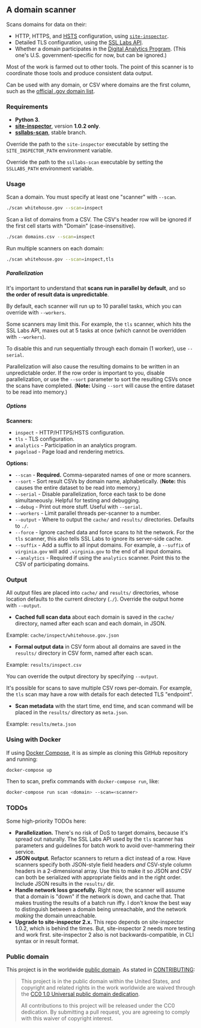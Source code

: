 ## A domain scanner

Scans domains for data on their:

* HTTP, HTTPS, and [HSTS](https://https.cio.gov/hsts/) configuration, using [`site-inspector`](https://github.com/benbalter/site-inspector-ruby).
* Detailed TLS configuration, using the [SSL Labs API](https://github.com/ssllabs/ssllabs-scan).
* Whether a domain participates in the [Digital Analytics Program](https://analytics.usa.gov). (This one's U.S. government-specific for now, but can be ignored.)

Most of the work is farmed out to other tools. The point of this scanner is to coordinate those tools and produce consistent data output.

Can be used with any domain, or CSV where domains are the first column, such as the [official .gov domain list](https://github.com/GSA/data/tree/gh-pages/dotgov-domains).

### Requirements

* **Python 3**.
* **[site-inspector](https://github.com/benbalter/site-inspector)**, version **1.0.2 only**.
* **[ssllabs-scan](https://github.com/ssllabs/ssllabs-scan)**, stable branch.

Override the path to the `site-inspector` executable by setting the `SITE_INSPECTOR_PATH` environment variable.

Override the path to the `ssllabs-scan` executable by setting the `SSLLABS_PATH` environment variable.

### Usage

Scan a domain. You must specify at least one "scanner" with `--scan`.

```bash
./scan whitehouse.gov --scan=inspect
```

Scan a list of domains from a CSV. The CSV's header row will be ignored if the first cell starts with "Domain" (case-insensitive).

```bash
./scan domains.csv --scan=inspect
```

Run multiple scanners on each domain:

```bash
./scan whitehouse.gov --scan=inspect,tls
```

##### Parallelization

It's important to understand that **scans run in parallel by default**, and so **the order of result data is unpredictable**.

By default, each scanner will run up to 10 parallel tasks, which you can override with `--workers`.

Some scanners may limit this. For example, the `tls` scanner, which hits the SSL Labs API, maxes out at 5 tasks at once (which cannot be overridden with `--workers`).

To disable this and run sequentially through each domain (1 worker), use `--serial`.

Parallelization will also cause the resulting domains to be written in an unpredictable order. If the row order is important to you, disable parallelization, or use the `--sort` parameter to sort the resulting CSVs once the scans have completed. (**Note:** Using `--sort` will cause the entire dataset to be read into memory.)

##### Options

**Scanners:**

* `inspect` - HTTP/HTTPS/HSTS configuration.
* `tls` - TLS configuration.
* `analytics` - Participation in an analytics program.
* `pageload` - Page load and rendering metrics.

**Options:**

* `--scan` - **Required.** Comma-separated names of one or more scanners.
* `--sort` - Sort result CSVs by domain name, alphabetically. (**Note:** this causes the entire dataset to be read into memory.)
* `--serial` - Disable parallelization, force each task to be done simultaneously. Helpful for testing and debugging.
* `--debug` - Print out more stuff. Useful with `--serial`.
* `--workers` - Limit parallel threads per-scanner to a number.
* `--output` - Where to output the `cache/` and `results/` directories. Defaults to `./`.
* `--force` - Ignore cached data and force scans to hit the network. For the `tls` scanner, this also tells SSL Labs to ignore its server-side cache.
* `--suffix` - Add a suffix to all input domains. For example, a `--suffix` of `virginia.gov` will add `.virginia.gov` to the end of all input domains.
* `--analytics` - Required if using the `analytics` scanner. Point this to the CSV of participating domains.

### Output

All output files are placed into `cache/` and `results/` directories, whose location defaults to the current directory (`./`). Override the output home with `--output`.

* **Cached full scan data** about each domain is saved in the `cache/` directory, named after each scan and each domain, in JSON.

Example: `cache/inspect/whitehouse.gov.json`

* **Formal output data** in CSV form about all domains are saved in the `results/` directory in CSV form, named after each scan.

Example: `results/inspect.csv`

You can override the output directory by specifying `--output`.

It's possible for scans to save multiple CSV rows per-domain. For example, the `tls` scan may have a row with details for each detected TLS "endpoint".

* **Scan metadata** with the start time, end time, and scan command will be placed in the `results/` directory as `meta.json`.

Example: `results/meta.json`

### Using with Docker

If using [Docker Compose](https://docs.docker.com/compose/), it is as simple as cloning this GitHub repository and running:

```bash
docker-compose up
```

Then to scan, prefix commands with `docker-compose run`, like:

```bash
docker-compose run scan <domain> --scan=<scanner>
```

### TODOs

Some high-priority TODOs here:

* **Parallelization.** There's no risk of DoS to target domains, because it's spread out naturally. The SSL Labs API used by the `tls` scanner has parameters and guidelines for batch work to avoid over-hammering their service.
* **JSON output**. Refactor scanners to return a dict instead of a row. Have scanners specify both JSON-style field headers *and* CSV-style column headers in a 2-dimensional array. Use this to make it so JSON and CSV can both be serialized with appropriate fields and in the right order. Include JSON results in the `results/` dir.
* **Handle network loss gracefully.** Right now, the scanner will assume that a domain is "down" if the network is down, and cache that. That makes trusting the results of a batch run iffy. I don't know the best way to distinguish between a domain being unreachable, and the network *making* the domain unreachable.
* **Upgrade to site-inspector 2.x.** This repo depends on site-inspector 1.0.2, which is behind the times. But, site-inspector 2 needs more testing and work first. site-inspector 2 also is not backwards-compatible, in CLI syntax or in result format.

### Public domain

This project is in the worldwide [public domain](LICENSE.md). As stated in [CONTRIBUTING](CONTRIBUTING.md):

> This project is in the public domain within the United States, and copyright and related rights in the work worldwide are waived through the [CC0 1.0 Universal public domain dedication](https://creativecommons.org/publicdomain/zero/1.0/).
>
> All contributions to this project will be released under the CC0 dedication. By submitting a pull request, you are agreeing to comply with this waiver of copyright interest.
